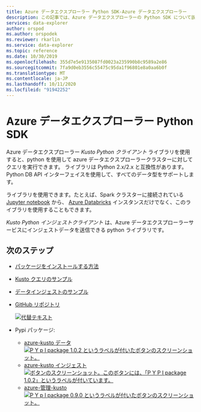 ```yaml
---
title: Azure データエクスプローラー Python SDK-Azure データエクスプローラー
description: この記事では、Azure データエクスプローラーの Python SDK について説明します。
services: data-explorer
author: orspod
ms.author: orspodek
ms.reviewer: rkarlin
ms.service: data-explorer
ms.topic: reference
ms.date: 10/30/2019
ms.openlocfilehash: 355d7e5e9135087fd0023a235990b8c9589a2e86
ms.sourcegitcommit: 7fa9d0eb3556c55475c95da1f96801e8a0aa6b0f
ms.translationtype: MT
ms.contentlocale: ja-JP
ms.lasthandoff: 10/11/2020
ms.locfileid: "91942252"
---
```

# <a name="azure-data-explorer-python-sdk"></a>Azure データエクスプローラー Python SDK

Azure データエクスプローラー *Kusto Python クライアント* ライブラリを使用すると、python を使用して azure データエクスプローラークラスターに対してクエリを実行できます。 ライブラリは Python 2.x/2.x と互換性があります。 Python DB API インターフェイスを使用して、すべてのデータ型をサポートします。

ライブラリを使用できます。たとえば、Spark クラスターに接続されている [Jupyter notebook](https://jupyter.org/) から、 [Azure Databricks](https://azure.microsoft.com/services/databricks/) インスタンスだけでなく、このライブラリを使用することもできます。

*Kusto Python インジェストクライアント* は、Azure データエクスプローラーサービスにインジェストデータを送信できる python ライブラリです。

## <a name="next-steps"></a>次のステップ

* [パッケージをインストールする方法](https://github.com/Azure/azure-kusto-python#install)

* [Kusto クエリのサンプル](https://github.com/Azure/azure-kusto-python/blob/master/azure-kusto-data/tests/sample.py)

* [データインジェストのサンプル](https://github.com/Azure/azure-kusto-python/blob/master/azure-kusto-ingest/tests/sample.py)

* [GitHub リポジトリ](https://github.com/Azure/azure-kusto-python)

    [![代替テキスト](https://travis-ci.org/Azure/azure-kusto-python.svg?branch=master "azure-kusto-python")](https://travis-ci.org/Azure/azure-kusto-python)

* Pypi パッケージ:

    * [azure-kusto データ](https://pypi.org/project/azure-kusto-data/) 
    [ ![ P Y p I package 1.0.2 というラベルが付いたボタンのスクリーンショット。](https://badge.fury.io/py/azure-kusto-data.svg)](https://badge.fury.io/py/azure-kusto-data)
    * [azure-kusto インジェスト](https://pypi.org/project/azure-kusto-ingest/) 
    [ ![ ボタンのスクリーンショット。このボタンには、「P Y P I package 1.0.2」というラベルが付いています。](https://badge.fury.io/py/azure-kusto-ingest.svg)](https://badge.fury.io/py/azure-kusto-ingest)
    * [azure-管理-kusto](https://pypi.org/project/azure-mgmt-kusto/) 
    [ ![ P Y p I package 0.9.0 というラベルが付いたボタンのスクリーンショット。](https://badge.fury.io/py/azure-mgmt-kusto.svg)](https://badge.fury.io/py/azure-mgmt-kusto)
